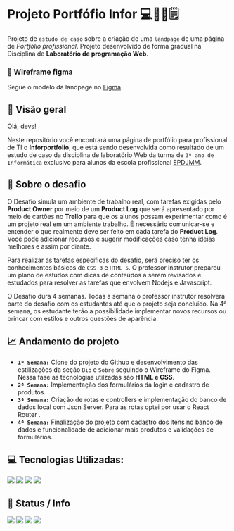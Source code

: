 # Projeto Portfófio Infor 💻📱💼🗒
Projeto de `estudo de caso` sobre a criação de uma `landpage` de uma página de *Portfólio profissional*. Projeto desenvolvido de forma gradual na Disciplina de **Laboratório de programação Web**.

### 🎨 Wireframe figma
Segue o modelo da landpage no [Figma](https://www.figma.com/file/e3ibqynWILDyZbjIBL7o5N/Inforportfolio)



## 🔎 **Visão geral**

Olá, devs!

Neste repositório você encontrará uma página de portfólio para profissional de TI o **Inforportfolio**, que está sendo desenvolvida como resultado de um estudo de caso da disciplina de laboratório Web da turma de `3º ano de Informática`  exclusivo para alunos da escola profissional [EPDJMM](https://www.instagram.com/eeepdepjosemariamelo/).

## 🦾 **Sobre o desafio**

O Desafio simula um ambiente de trabalho real, com tarefas exigidas pelo **Product Owner** por meio de um **Product Log** que será apresentado por meio de cartões no **Trello** para que os alunos possam experimentar como é um projeto real em um ambiente trabalho. É necessário comunicar-se e entender o que realmente deve ser feito em cada tarefa do **Product Log**. Você pode adicionar recursos e sugerir modificações caso tenha ideias melhores e assim por diante.

Para realizar as tarefas específicas do desafio, será preciso ter os conhecimentos básicos de `CSS 3` e `HTML 5`. O professor instrutor preparou um plano de estudos com dicas de conteúdos a serem revisados e estudados para resolver as tarefas que envolvem Nodejs e Javascript.

O Desafio dura 4 semanas. Todas a semana o professor instrutor resolverá parte do desafio com os estudantes até que o projeto seja concluído. Na 4ª semana, os estudante terão a possibilidade implementar novos recursos ou brincar com estilos e outros questões de aparência.


## 📈 **Andamento do projeto**

- **`1ª Semana:`** Clone do projeto do Github e desenvolvimento das estilizações da seção `Bio` e `Sobre` seguindo o Wireframe do Figma. Nessa fase as tecnologias utilzadas são **HTML e CSS**.
- **`2ª Semana:`** Implementação dos formulários da login e cadastro de produtos.
- **`3ª Semana:`** Criação de rotas e controllers e implementação do banco de dados local com Json Server. Para as rotas optei por usar o React Router .
- **`4ª Semana:`** Finalização do projeto com cadastro dos itens no banco de dados e funcionalidade de adicionar mais produtos e validações de formulários.

## 💻 Tecnologias Utilizadas:

<div>
  <img src="https://img.shields.io/badge/HTML5-0A81D1?style=for-the-badge&logo=html5&logoColor=white" />
  <img src="https://img.shields.io/badge/CSS3-FF8427?style=for-the-badge&logo=css3&logoColor=white" />
  <img src="https://img.shields.io/badge/Javascript-F7DF1E?style=for-the-badge&logo=javascript&logoColor=black" />
  <img src="https://img.shields.io/badge/Node.js-43853D?style=for-the-badge&logo=node.js&logoColor=white" />
</div>

## 🚩 Status / Info

![](https://img.shields.io/badge/npm-v.8.1.0-blue)
![](https://img.shields.io/github/stars/rickalves/alurageek.svg)
![](https://img.shields.io/github/commit-activity/w/rickalves/alurageek.svg)
![](https://img.shields.io/github/license/rickalves/alurageek.svg)
